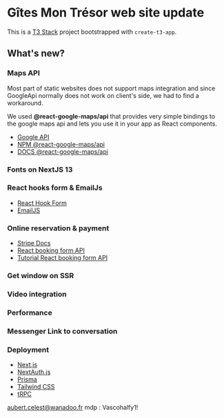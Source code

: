 # Gîtes Mon Trésor web site update

This is a [T3 Stack](https://create.t3.gg/) project bootstrapped with `create-t3-app`.

## What's new? 

### Maps API

Most part of static websites does not support maps integration and since GoogleApi normally does not work on client's side, we had to find a workaround.   
    
We used **@react-google-maps/api** that provides very simple bindings to the google maps api and lets you use it in your app as React components.

- [Google API](https://developers.google.com/maps/documentation/)
- [ NPM @react-google-maps/api](https://www.npmjs.com/package/@react-google-maps/api)
- [ DOCS @react-google-maps/api](https://react-google-maps-api-docs.netlify.app/)

### Fonts on NextJS 13

### React hooks form & EmailJs

- [React Hook Form](https://react-hook-form.com)
- [EmailJS](https://www.emailjs.com)

### Online reservation & payment 

- [Stripe Docs](https://stripe.com/docs/development/quickstart)
- [React booking form API](https://www.npmjs.com/package/react-booking-form)
- [Tutorial React booking form API](https://dev.to/maxsym/react-package-to-create-booking-forms-introduction-5dlj)

### Get window on SSR

### Video integration

### Performance

### Messenger Link to conversation

### Deployment

- [Next.js](https://nextjs.org)
- [NextAuth.js](https://next-auth.js.org)
- [Prisma](https://prisma.io)
- [Tailwind CSS](https://tailwindcss.com)
- [tRPC](https://trpc.io)


aubert.celest@wanadoo.fr 
mdp : Vascohalfy1!